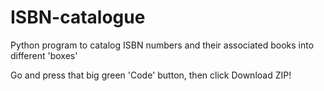 # ISBN-catalogue

Python program to catalog ISBN numbers and their associated books into different 'boxes'

Go and press that big green 'Code' button, then click Download ZIP!
